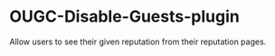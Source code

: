OUGC-Disable-Guests-plugin
==========================

Allow users to see their given reputation from their reputation pages.